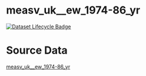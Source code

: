 # measv_uk__ew_1974-86_yr

[![Dataset Lifecycle Badge](https://img.shields.io/static/v1.svg?label=Lifecycle&message=Unreleased&color=blue)](https://github.com/davidearn/iidda/blob/main/docs/lifecycle.md)

# Source Data

[measv_uk__ew_1974-86_yr](https://raw.githubusercontent.com/davidearn/iidda/master/data/measv_uk__ew_1974-86_yr/source-data/measv_uk__ew_1974-86_yr.csv)
